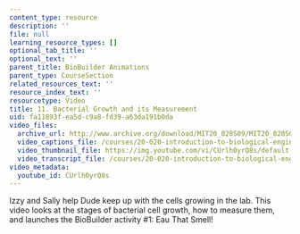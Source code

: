 ```yaml
---
content_type: resource
description: ''
file: null
learning_resource_types: []
optional_tab_title: ''
optional_text: ''
parent_title: BioBuilder Animations
parent_type: CourseSection
related_resources_text: ''
resource_index_text: ''
resourcetype: Video
title: 11. Bacterial Growth and its Measurement
uid: fa11893f-ea5d-c9a8-fd39-a63da191b0da
video_files:
  archive_url: http://www.archive.org/download/MIT20_020S09/MIT20_020S09_bioprimer.mp4
  video_captions_file: /courses/20-020-introduction-to-biological-engineering-design-spring-2009/9f22e9ab6f0750cfafd029ef66b891fc_CUrlh0yrQ8s.vtt
  video_thumbnail_file: https://img.youtube.com/vi/CUrlh0yrQ8s/default.jpg
  video_transcript_file: /courses/20-020-introduction-to-biological-engineering-design-spring-2009/a0e02b816805d2b602752a05eb681f58_CUrlh0yrQ8s.pdf
video_metadata:
  youtube_id: CUrlh0yrQ8s
---
```


Izzy and Sally help Dude keep up with the cells growing in the lab. This video looks at the stages of bacterial cell growth, how to measure them, and launches the BioBuilder activity #1: Eau That Smell!